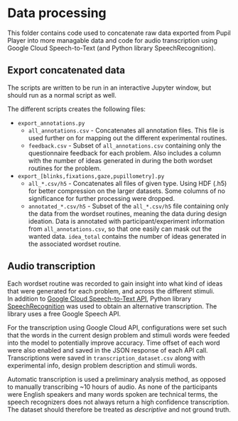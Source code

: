 # Data processing
This folder contains code used to concatenate raw data exported from Pupil Player into more managable data and code for audio transcription using Google Cloud Speech-to-Text (and Python library SpeechRecognition).

## Export concatenated data
The scripts are written to be run in an interactive Jupyter window, but should run as a normal script as well.

The different scripts creates the following files:
* `export_annotations.py`
  * `all_annotations.csv` - Concatenates all annotation files. This file is used further on for mapping out the different experimental routines.
  * `feedback.csv` - Subset of `all_annotations.csv` containing only the questionnaire feedback for each problem. Also includes a column with the number of ideas generated in during the both wordset routines for the problem.
* `export_[blinks,fixations,gaze,pupillometry].py`
  * `all_*.csv/h5` - Concatenates all files of given type. Using HDF (.h5) for better compression on the larger datasets. Some columns of no significance for further processing were dropped.
  * `annotated_*.csv/h5` - Subset of the `all_*.csv/h5` file containing only the data from the wordset routines, meaning the data during design ideation. Data is annotated with participant/experiment information from `all_annotations.csv`, so that one easily can mask out the wanted data. `idea_total` contains the number of ideas generated in the associated wordset routine.

## Audio transcription
Each wordset routine was recorded to gain insight into what kind of ideas that were generated for each problem, and across the different stimuli. \
In addition to [Google Cloud Speech-to-Text API](https://cloud.google.com/speech-to-text), Python library [SpeechRecognition](https://github.com/Uberi/speech_recognition#readme) was used to obtain an alternative transcription. The library uses a free Google Speech API. 

For the transcription using Google Cloud API, configurations were set such that the words in the current design problem and stimuli words were feeded into the model to potentially improve accuracy. Time offset of each word were also enabled and saved in the JSON response of each API call. Transcriptions were saved in `transcription_dataset.csv` along with experimental info, design problem description and stimuli words.

Automatic transcription is used a preliminary analysis method, as opposed to manually transcribing ~10 hours of audio. As none of the participants were English speakers and many words spoken are technical terms, the speech recognizers does not always return a high confidence transcription. The dataset should therefore be treated as _descriptive_ and not ground truth. 



